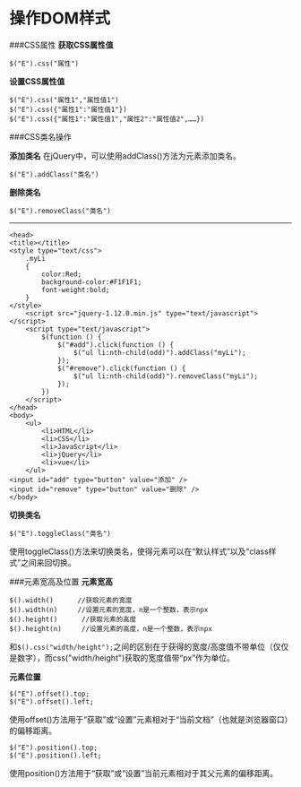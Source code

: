 操作DOM样式
===================

###CSS属性
**获取CSS属性值**

    $("E").css("属性")
**设置CSS属性值**
 
    $("E").css("属性1","属性值1")
    $("E").css({"属性1":"属性值1"})
    $("E").css({"属性1":"属性值1","属性2":"属性值2",……})
    
###CSS类名操作

**添加类名**
在jQuery中，可以使用addClass()方法为元素添加类名。

    $("E").addClass("类名")
**删除类名**

    $("E").removeClass("类名")


----------

    <head>
    <title></title>
    <style type="text/css">
        .myLi
        {
            color:Red;
            background-color:#F1F1F1;
            font-weight:bold;
        }
    </style>
        <script src="jquery-1.12.0.min.js" type="text/javascript"></script>
        <script type="text/javascript">
            $(function () {
                $("#add").click(function () {
                    $("ul li:nth-child(odd)").addClass("myLi");
                });
                $("#remove").click(function () {
                    $("ul li:nth-child(odd)").removeClass("myLi");
                });
            })
        </script>
    </head>
    <body>
        <ul>
            <li>HTML</li>
            <li>CSS</li>
            <li>JavaScript</li>
            <li>jQuery</li>
            <li>vue</li>
        </ul>
    <input id="add" type="button" value="添加" />
    <input id="remove" type="button" value="删除" />
    </body>

**切换类名**

    $("E").toggleClass("类名")
使用toggleClass()方法来切换类名，使得元素可以在“默认样式”以及“class样式”之间来回切换。

###元素宽高及位置
**元素宽高**
 
    $().width()      //获取元素的宽度
    $().width(n)     //设置元素的宽度，n是一个整数，表示npx
    $().height()      //获取元素的高度
    $().height(n)     //设置元素的高度，n是一个整数，表示npx
和`$().css("width/height");`之间的区别在于获得的宽度/高度值不带单位（仅仅是数字），而css("width/height")获取的宽度值带“px”作为单位。

**元素位置**

    $("E").offset().top;
    $("E").offset().left;
使用offset()方法用于“获取”或“设置”元素相对于“当前文档”（也就是浏览器窗口）的偏移距离。

    $("E").position().top;
    $("E").position().left;

使用position()方法用于“获取”或“设置”当前元素相对于其父元素的偏移距离。



